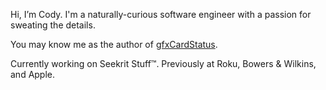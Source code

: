 Hi, I’m Cody. I'm a naturally-curious software engineer with a passion for
sweating the details.

You may know me as the author of [gfxCardStatus][gfxCardStatus].

Currently working on Seekrit Stuff™. Previously at Roku, Bowers & Wilkins, and
Apple.

[gfxCardStatus]: https://gfx.io
